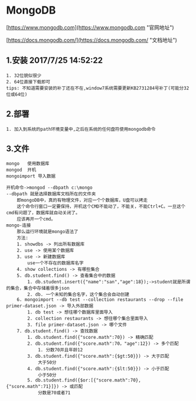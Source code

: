 #	MongoDB 
[https://www.mongodb.com](https://www.mongodb.com "官网地址")

[https://docs.mongodb.com/](https://docs.mongodb.com/ "文档地址")
##	1.安装	2017/7/25 14:52:22 
	
	1. 32位貌似很少
	2. 64位直接下载即可
	tips: 不知道需要安装的补丁还在不在,window7系统需要更新KB2731284号补丁(可能分32位或64位)

##	2.部署
	
	1. 加入到系统的path环境变量中,之后在系统的任何盘符使用mongodb命令

##	3.文件
	
	mongo	使用数据库
	mongod	开机
	mongoimport	导入数据

	开机命令->mongod --dbpath c:\mongo
	--dbpath 就是选择数据库文档所在的文件夹
		即mongoDB中，真的有物理文件，对应一个个数据库，U盘可以拷走
		这个命令行窗口一定要保持，开机这个CMD不能动了，不能关，不能Ctrl+C。一旦这个cmd有问题了，数据库就自动关闭了。
		应该再开一个cmd。
	mongo-连接
		那么运行环境就是mongo语法了
		方法:
		1. showdbs -> 列出所有数据库
		2. use -> 使用某个数据库
		3. use -> 新建数据库
			use一个不存在的数据库名字
		4. show collections -> 有哪些集合
		5. db.student.find() -> 查看集合中的数据
			1. db.student.insert({"name":"san","age":18});->student就是所谓的集合，集合中存储着很多json
			2. db. 一个未知的集合名字，这个集合会自动创建
		6. mongoimport --db test --collection restaurants --drop --file primer-dataset.json -> 导入外部数据
			1. db test -> 想往哪个数据库里面导入
			2. collection restaurants -> 想往哪个集合里面导入
			3. file primer-dataset.json -> 哪个文件
		7. db.student.find() -> 查找数据
			1. db.student.find({"score.math":70}) -> 精确匹配
			2. db.student.find({"score.math":70，"age":12}) -> 多个匹配
				1. 分数70并且年龄12
			3. db.student.find({"score.math":{$gt:50}}) -> 大于匹配
				大于50分
			4. db.student.find({"score.math":{$lt:50}}) -> 小于匹配
				小于50分
			5. db.student.find({$or:[{"score.math":70},{"score.math":71}]}) -> 或匹配
				分数是70或者71